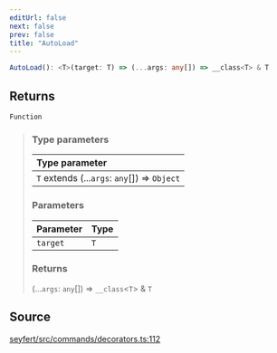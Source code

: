 ```yaml
---
editUrl: false
next: false
prev: false
title: "AutoLoad"
---
```


```ts
AutoLoad(): <T>(target: T) => (...args: any[]) => __class<T> & T
```

## Returns

`Function`

> ### Type parameters
>
> | Type parameter |
> | :------ |
> | `T` extends (...`args`: `any`[]) => `Object` |
>
> ### Parameters
>
> | Parameter | Type |
> | :------ | :------ |
> | `target` | `T` |
>
> ### Returns
>
> (...`args`: `any`[]) => `__class`\<`T`\> & `T`
>

## Source

[seyfert/src/commands/decorators.ts:112](https://github.com/potoland/potocuit/blob/fe122a1/src/commands/decorators.ts#L112)
